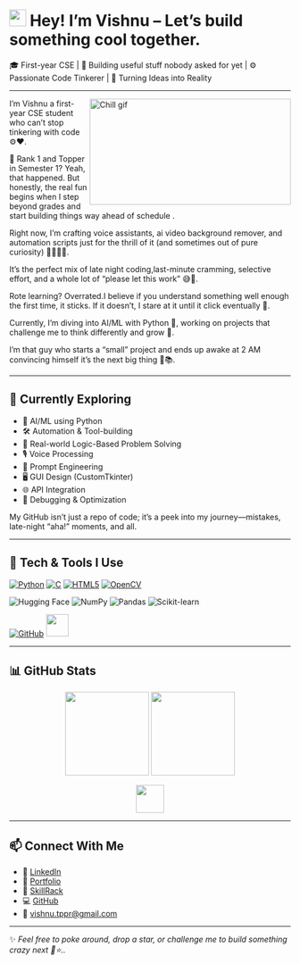 # <img src="https://media.giphy.com/media/hvRJCLFzcasrR4ia7z/giphy.gif" width="30px" height="30px" align="down"> Hey! I’m Vishnu – Let’s build something cool together.

🎓 First-year CSE | 👾 Building useful stuff nobody asked for yet | ⚙️ Passionate Code Tinkerer | 🌟 Turning Ideas into Reality

---
[<img align="right" alt="Chill gif" src="https://github.com/Vishnu-tppr/Vishnu-cse/blob/main/LOFI%20BOY.gif?raw=true" width="360" height="190" />](https://github.com/Vishnu-tppr?tab=repositories)

I’m Vishnu a first-year CSE student who can’t stop tinkering with code ⚙️❤️.</p>

🏅 Rank 1 and Topper in Semester 1? Yeah, that happened. But honestly, the real fun begins when I step beyond grades and start building things way ahead of schedule .

Right now, I’m crafting voice assistants, ai video background remover, and automation scripts just for the thrill of it (and sometimes out of pure curiosity) 👨🏻‍💻✨.

It’s the perfect mix of late night coding,last-minute cramming, selective effort, and a whole lot of “please let this work” 😅💪.

Rote learning? Overrated.I believe if you understand something well enough the first time, it sticks. If it doesn’t, I stare at it until it click eventually 🤯.

Currently, I’m diving into AI/ML with Python 🐍, working on projects that challenge me to think differently and grow 🚀. 

I’m that guy who starts a “small” project and ends up awake at 2 AM convincing himself it’s the next big thing 🌙📚.

---

## 🌱 Currently Exploring

- 🤖 AI/ML using Python
- 🛠️ Automation & Tool-building
- 🧠 Real-world Logic-Based Problem Solving
- 🎙️ Voice Processing
- 🧪 Prompt Engineering
- 🖥️ GUI Design (CustomTkinter)
- 🌐 API Integration
- 🐞 Debugging & Optimization






My GitHub isn’t just a repo of code; it’s a peek into my journey—mistakes, late-night “aha!” moments, and all. 

---
## 💫 Tech & Tools I Use

[![Python](https://skillicons.dev/icons?i=python)](https://www.python.org/)
[![C](https://skillicons.dev/icons?i=c)]()
[![HTML5](https://skillicons.dev/icons?i=html)]()
[![OpenCV](https://skillicons.dev/icons?i=opencv)]()


![Hugging Face](https://img.shields.io/badge/HuggingFace-FFD21F?style=flat&logo=huggingface&logoColor=black)
![NumPy](https://img.shields.io/badge/NumPy-013243?style=flat&logo=numpy&logoColor=white)
![Pandas](https://img.shields.io/badge/Pandas-130754?style=flat&logo=pandas&logoColor=white)
![Scikit-learn](https://img.shields.io/badge/scikit--learn-F7931E?style=flat&logo=scikit-learn&logoColor=white)



[![GitHub](https://skillicons.dev/icons?i=github)](https://github.com/Vishnu-tppr)
<a href="https://code.visualstudio.com/" target="_blank">
  <img src="https://cdn.jsdelivr.net/gh/devicons/devicon/icons/vscode/vscode-original.svg" width="40" />
</a>




---

## 📊 GitHub Stats

<p align="center">
  <img src="https://github-readme-stats.vercel.app/api?username=Vishnu-tppr&show_icons=true&theme=radical" height="150"/>
  <img src="https://github-readme-stats.vercel.app/api/top-langs/?username=Vishnu-tppr&layout=compact&theme=radical" height="150"/>
</p>

<p align="center">
  <img src="https://komarev.com/ghpvc/?username=Vishnu-tppr&label=Profile%20Views&color=blueviolet&style=flat" height="50"/>
</p>


---

## 📫 Connect With Me

- 🔗 [LinkedIn](https://www.linkedin.com/in/vishnu-v-31583b327/)
- 📑 [Portfolio](https://vishnu-tppr.github.io/Portfolio/)
- 🧠 [SkillRack](http://www.skillrack.com/profile/504581/fad72b7f91422b6163e1ef0c32831992d1390cbf)
- 💻 [GitHub](https://github.com/Vishnu-tppr)
- 📧 [vishnu.tppr@gmail.com](mailto:vishnu.tppr@gmail.com)

---

✨ *Feel free to poke around, drop a star, or challenge me to build something crazy next 🚧⭐..*  
